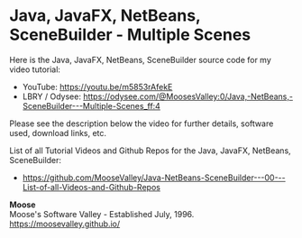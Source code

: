 # Java, JavaFX, NetBeans, SceneBuilder - Multiple Scenes

Here is the Java, JavaFX, NetBeans, SceneBuilder source code for my video tutorial:
* YouTube: https://youtu.be/m5853rAfekE
* LBRY / Odysee: https://odysee.com/@MoosesValley:0/Java,-NetBeans,-SceneBuilder---Multiple-Scenes_ff:4

Please see the description below the video for further details, software used, download links, etc.

List of all Tutorial Videos and Github Repos for the Java, JavaFX, NetBeans, SceneBuilder:
* https://github.com/MooseValley/Java-NetBeans-SceneBuilder---00---List-of-all-Videos-and-Github-Repos

**Moose**
<br>Moose's Software Valley - Established July, 1996.
<br>https://moosevalley.github.io/
